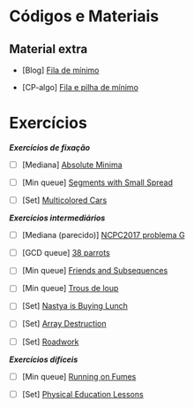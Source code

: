 # Códigos e Materiais

## Material extra
* [Blog] [Fila de mínimo](https://codeforces.com/blog/entry/76908)

* [CP-algo] [Fila e pilha de mínimo](https://cp-algorithms.com/data_structures/stack_queue_modification.html)

# Exercícios

**_Exercícios de fixação_**
- [ ] [Mediana] [Absolute Minima](https://atcoder.jp/contests/abc127/tasks/abc127_f)

- [ ] [Min queue] [Segments with Small Spread](https://codeforces.com/edu/course/2/lesson/9/2/practice/contest/307093/problem/F)

- [ ] [Set] [Multicolored Cars](https://codeforces.com/problemset/problem/818/D)

**_Exercícios intermediários_**
- [ ] [Mediana (parecido)] [NCPC2017 problema G](https://codeforces.com/gym/101572/attachments/download/6091/20172018-acmicpc-nordic-collegiate-programming-contest-ncpc-2017-en.pdf)

- [ ] [GCD queue] [38 parrots](https://codeforces.com/gym/102788/problem/D)

- [ ] [Min queue] [Friends and Subsequences](https://codeforces.com/contest/689/problem/D)

- [ ] [Min queue] [Trous de loup](https://szkopul.edu.pl/problemset/problem/07Q0fFk7fU2TmGr6wpPeDCZj/site/?key=statement)

- [ ] [Set] [Nastya is Buying Lunch](https://codeforces.com/contest/1136/problem/D)

- [ ] [Set] [Array Destruction](https://codeforces.com/problemset/problem/1474/C)

- [ ] [Set] [Roadwork](https://atcoder.jp/contests/abc128/tasks/abc128_e)

**_Exercícios difíceis_**

- [ ] [Min queue] [Running on Fumes](https://www.facebook.com/codingcompetitions/hacker-cup/2020/qualification-round/problems/D1)

- [ ] [Set] [Physical Education Lessons](https://codeforces.com/contest/915/problem/E)
